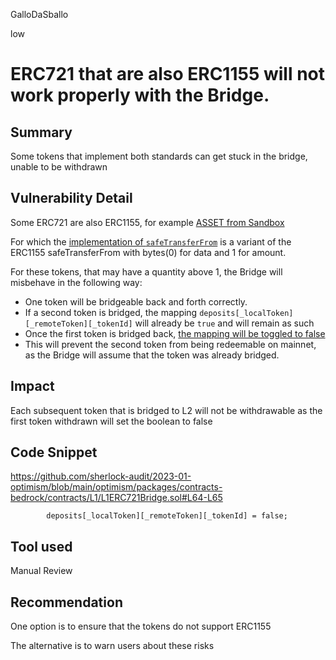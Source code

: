 GalloDaSballo

low

# ERC721 that are also ERC1155 will not work properly with the Bridge.

## Summary

Some tokens that implement both standards can get stuck in the bridge, unable to be withdrawn



## Vulnerability Detail

Some ERC721 are also ERC1155, for example [ASSET from Sandbox](https://etherscan.io/token/0xa342f5d851e866e18ff98f351f2c6637f4478db5#readProxyContract)

For which the [implementation of `safeTransferFrom`](https://etherscan.io/address/0x7fbf5c9af42a6d146dcc18762f515692cd5f853b#code#F2#L856) is a variant of the ERC1155 safeTransferFrom with bytes(0) for data and 1 for amount.

For these tokens, that may have a quantity above 1, the Bridge will misbehave in the following way:

- One token will be bridgeable back and forth correctly.
- If a second token is bridged, the mapping `deposits[_localToken][_remoteToken][_tokenId]` will already be `true` and will remain as such
- Once the first token is bridged back, [the mapping will be toggled to false](https://github.com/sherlock-audit/2023-01-optimism/blob/main/optimism/packages/contracts-bedrock/contracts/L1/L1ERC721Bridge.sol#L64-L65)
- This will prevent the second token from being redeemable on mainnet, as the Bridge will assume that the token was already bridged.

## Impact

Each subsequent token that is bridged to L2 will not be withdrawable as the first token withdrawn will set the boolean to false

## Code Snippet

https://github.com/sherlock-audit/2023-01-optimism/blob/main/optimism/packages/contracts-bedrock/contracts/L1/L1ERC721Bridge.sol#L64-L65

```solidity
        deposits[_localToken][_remoteToken][_tokenId] = false;
```

## Tool used

Manual Review

## Recommendation

One option is to ensure that the tokens do not support ERC1155

The alternative is to warn users about these risks
